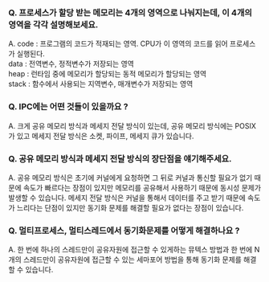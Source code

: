 ### Q. 프로세스가 할당 받는 메모리는 4개의 영역으로 나눠지는데, 이 4개의 영역을 각각 설명해보세요.
A.
code : 프로그램의 코드가 적재되는 영역. CPU가 이 영역의 코드를 읽어 프로세스가 실행된다.<br>
data : 전역변수, 정적변수가 저장되는 영역<br>
heap : 런타임 중에 메모리가 할당되는 동적 메모리가 할당되는 영역<br>
stack : 함수에서 사용되는 지역변수, 매개변수가 저장되는 영역<br>


### Q. IPC에는 어떤 것들이 있을까요 ?
A. 크게 공유 메모리 방식과 메세지 전달 방식이 있는데, 공유 메모리 방식에는 POSIX가 있고 메세지 전달 방식은 소켓, 파이프, 메세지 큐가 있습니다.


### Q. 공유 메모리 방식과 메세지 전달 방식의 장단점을 얘기해주세요.
A. 공유 메모리 방식은 초기에 커널에게 요청하면 그 뒤로 커널과 통신할 필요가 없기 때문에 속도가 빠르다는 장점이 있지만 메모리를 공유해서 사용하기 때문에 동시성 문제가 발생할 수 있습니다. 메세지 전달 방식은 커널을 통해서 데이터를 주고 받기 때문에 속도가 느리다는 단점이 있지만 동기화 문제를 해결할 필요가 없다는 장점이 있습니다.


### Q. 멀티프로세스, 멀티스레드에서 동기화문제를 어떻게 해결하나요 ?
A. 한 번에 하나의 스레드만이 공유자원에 접근할 수 있게하는 뮤텍스 방법과 한 번에 N개의 스레드만이 공유자원에 접근할 수 있는 세마포어 방법을 통해 동기화 문제를 해결할 수 있습니다.
